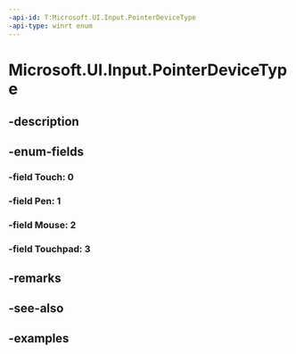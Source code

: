 ```yaml
---
-api-id: T:Microsoft.UI.Input.PointerDeviceType
-api-type: winrt enum
---
```


# Microsoft.UI.Input.PointerDeviceType

<!--
public enum PointerDeviceType
-->


## -description

## -enum-fields

### -field Touch: 0

### -field Pen: 1

### -field Mouse: 2

### -field Touchpad: 3

## -remarks

## -see-also

## -examples


